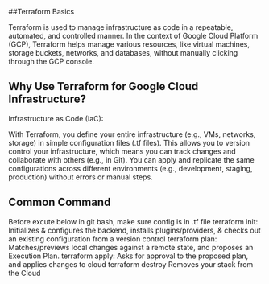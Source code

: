 ##Terraform Basics

Terraform is used to manage infrastructure as code in a repeatable, automated, and controlled manner. In the context of Google Cloud Platform (GCP), Terraform helps manage various resources, like virtual machines, storage buckets, networks, and databases, without manually clicking through the GCP console.

## Why Use Terraform for Google Cloud Infrastructure?

Infrastructure as Code (IaC):

With Terraform, you define your entire infrastructure (e.g., VMs, networks, storage) in simple configuration files (.tf files).
This allows you to version control your infrastructure, which means you can track changes and collaborate with others (e.g., in Git).
You can apply and replicate the same configurations across different environments (e.g., development, staging, production) without errors or manual steps.

## Common Command

Before excute below in git bash, make sure  config is in .tf file 
terraform init:
   Initializes & configures the backend, installs plugins/providers, & checks out an existing configuration from a version control
terraform plan:
   Matches/previews local changes against a remote state, and proposes an Execution Plan.
terraform apply:
   Asks for approval to the proposed plan, and applies changes to cloud
terraform destroy
   Removes your stack from the Cloud
